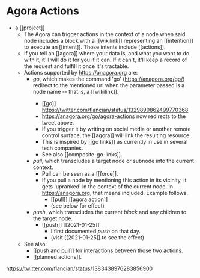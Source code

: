 # Agora Actions

- a [[project]]
  - The Agora can trigger actions in the context of a node when said node includes a block with a [[wikilink]] representing an [[intention]] to execute an [[intent]]. Those intents include [[actions]]. 
  - If you tell an [[agora]] where your data is, and what you want to do with it, it'll will do it for you if it can. If it can't, it'll keep a record of the request and fulfill it once it's tractable.
  - Actions supported by <https://anagora.org> are:
    - *go*, which makes the command 'go' (https://anagora.org/go/<node>) redirect to the mentioned url when the parameter passed is a node name -- that is, a [[wikilink]].
      - [[go]] https://twitter.com/flancian/status/1329890862499770368
      - <https://anagora.org/go/agora-actions> now redirects to the tweet above.
      - If you trigger it by writing on social media or another remote control surface, the [[agora]] will link the resulting resource.
      - This is inspired by [[go links]] as currently in use in several tech companies.
      - See also [[composite-go-links]].
    - *pull*, which transcludes a target node or subnode into the current context.
      - Pull can be seen as a [[force]].
      - If you pull a node by mentioning this action in its vicinity, it gets 'upranked' in the context of the current node. In <https://anagora.org>, that means included. Example follows.
        - [[pull]] [[agora action]]
        - (see below for effect)
    - *push*, which transcludes the current *block* and any children to the target node. 
      - [[push]] [[2021-01-25]] 
        - I first documented *push* on that day.
        - (visit [[2021-01-25]] to see the effect)
  - See also:
    - [[push and pull]] for interactions between those two actions.
    - [[planned actions]].

https://twitter.com/flancian/status/1383438976283856900